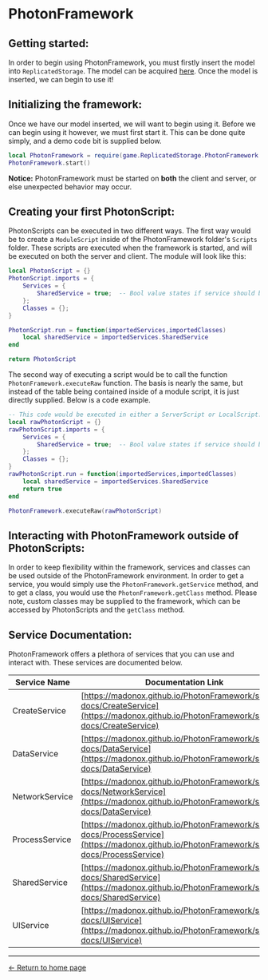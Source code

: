 # PhotonFramework

## Getting started:
In order to begin using PhotonFramework, you must firstly insert the model into `ReplicatedStorage`.  The model can be acquired [here](https://www.roblox.com/library/9520924964).  Once the model is inserted, we can begin to use it!

## Initializing the framework:
Once we have our model inserted, we will want to begin using it.  Before we can begin using it however, we must first start it.  This can be done quite simply, and a demo code bit is supplied below.
```lua
local PhotonFramework = require(game.ReplicatedStorage.PhotonFramework.Core)
PhotonFramework.start()
```
**Notice:** PhotonFramework must be started on **both** the client and server, or else unexpected behavior may occur.
## Creating your first PhotonScript:
PhotonScripts can be executed in two different ways.
The first way would be to create a `ModuleScript` inside of the PhotonFramework folder's `Scripts` folder.  These scripts are executed when the framework is started, and will be executed on both the server and client.  The module will look like this:
```lua
local PhotonScript = {}
PhotonScript.imports = {
	Services = {
		SharedService = true;  -- Bool value states if service should be imported.
	};
	Classes = {};
}

PhotonScript.run = function(importedServices,importedClasses)
	local sharedService = importedServices.SharedService
end

return PhotonScript
```

The second way of executing a script would be to call the function `PhotonFramework.executeRaw` function.  The basis is nearly the same, but instead of the table being contained inside of a module script, it is just directly supplied.  Below is a code example.
```lua
-- This code would be executed in either a ServerScript or LocalScript.
local rawPhotonScript = {}
rawPhotonScript.imports = {
	Services = {
		SharedService = true;  -- Bool value states if service should be imported.
	};
	Classes = {};
}
rawPhotonScript.run = function(importedServices,importedClasses)
	local sharedService = importedServices.SharedService
	return true
end

PhotonFramework.executeRaw(rawPhotonScript)
```
## Interacting with PhotonFramework outside of PhotonScripts:
In order to keep flexibility within the framework, services and classes can be used outside of the PhotonFramework environment.  In order to get a service, you would simply use the `PhotonFramework.getService` method, and to get a class, you would use the `PhotonFramework.getClass` method.  Please note, custom classes may be supplied to the framework, which can be accessed by PhotonScripts and the `getClass` method.

## Service Documentation:
PhotonFramework offers a plethora of services that you can use and interact with.  These services are documented below.

| Service Name | Documentation Link |
|--|--
| CreateService | [https://madonox.github.io/PhotonFramework/service-docs/CreateService](https://madonox.github.io/PhotonFramework/service-docs/CreateService) |
| DataService | [https://madonox.github.io/PhotonFramework/service-docs/DataService](https://madonox.github.io/PhotonFramework/service-docs/DataService) |
| NetworkService | [https://madonox.github.io/PhotonFramework/service-docs/NetworkService](https://madonox.github.io/PhotonFramework/service-docs/DataService) |
| ProcessService | [https://madonox.github.io/PhotonFramework/service-docs/ProcessService](https://madonox.github.io/PhotonFramework/service-docs/ProcessService) |
| SharedService | [https://madonox.github.io/PhotonFramework/service-docs/SharedService](https://madonox.github.io/PhotonFramework/service-docs/SharedService) |
| UIService | [https://madonox.github.io/PhotonFramework/service-docs/UIService](https://madonox.github.io/PhotonFramework/service-docs/UIService) |


---
[← Return to home page](https://madonox.github.io/PhotonFramework/)
